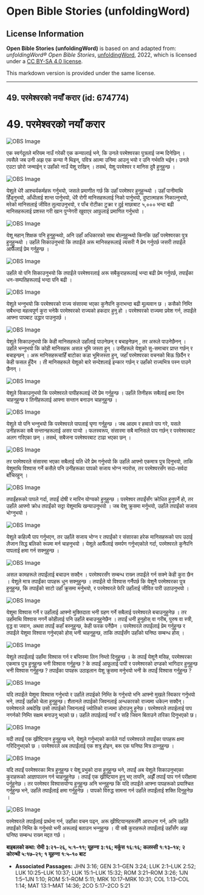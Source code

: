 # Open Bible Stories (unfoldingWord)

## License Information

**Open Bible Stories (unfoldingWord)** is based on and adapted from: _unfoldingWord® Open Bible Stories_, [unfoldingWord](https://unfoldingword.org/utw), 2022, which is licensed under a [CC BY-SA 4.0 license](https://creativecommons.org/licenses/by-sa/4.0/legalcode.en).

This markdown version is provided under the same license.



--------------------------------

## 49. परमेश्‍वरको नयाँ करार (id: 674774)

49\. परमेश्‍वरको नयाँ करार
==========================

![OBS Image](https://cdn.door43.org/obs/jpg/360px/obs-en-49-01.jpg)

एक स्वर्गदूतले मरियम नाउँ गरेकी एक कन्यालाई भने, कि उनले परमेश्‍वरका पुत्रलाई जन्म दिनेछिन् । त्यसैले जब उनी अझ एक कन्या नै थिइन्, पवित्र आत्‍मा उनिमा आउनु भयो र उनि गर्भवति भईन। उनले एउटा छोरो जन्माईन् र उहाँको नाउँ येशू राखिन् । तसर्थ, येशू परमेश्‍वर र मानिस दुवै हुनुहुन्छ ।

![OBS Image](https://cdn.door43.org/obs/jpg/360px/obs-en-49-02.jpg)

येशूले धेरै आश्‍चर्यकर्महरू गर्नुभयो, जसले प्रमाणीत गर्छ कि उहाँ परमेश्‍वर हुनुहुन्थ्यो । उहाँ पानीमाथि हिँड्नुभयो, आँधीलाई शान्त पार्नुभयो, धेरै रोगी मानिसहरूलाई निको पार्नुभयो, दुष्टात्माहरू निकाल्नुभयो, मरेको मानिसलाई जीवित तुल्याउनुभयो, र पाँच रोटीका टुक्रा र दुई माछाबाट ५,००० भन्दा बढी मानिसहरूलाई प्रशस्त गरी खान पुग्‍नेगरी खुवाएर आफुलाई प्रमाणित गर्नुभयो ।

![OBS Image](https://cdn.door43.org/obs/jpg/360px/obs-en-49-03.jpg)

येशू महान् शिक्षक पनि हुनुहुन्थ्यो, अनि उहाँ अधिकारको साथ बोल्नुहुन्थ्यो किनकि उहाँ परमेश्‍वरका पुत्र हुनुहुन्थ्यो । उहाँले सिकाउनुभयो कि तपाईंले अरू मानिसहरूलाई त्यसरी नै प्रेम गर्नुपर्छ जसरी तपाईंले आफैँलाई प्रेम गर्नुहुन्छ ।

![OBS Image](https://cdn.door43.org/obs/jpg/360px/obs-en-49-04.jpg)

उहाँले यो पनि सिकाउनुभयो कि तपाईंले परमेश्‍वरलाई अरू सबैकुराहरूलाई भन्दा बढी प्रेम गर्नुपर्छ, तपाईंका धन\-सम्पतिहरूलाई भन्दा पनि बढी ।

![OBS Image](https://cdn.door43.org/obs/jpg/360px/obs-en-49-05.jpg)

येशूले भन्‍नुभयो कि परमेश्‍वरको राज्य संसारमा भएका कुनैपनि कुराभन्दा बढी मूल्यवान छ । कसैको निम्ति सबैभन्दा महत्वपूर्ण कुरा भनेकै परमेश्‍वरको राज्यको हकदार हुनु हो । परमेश्‍वरको राज्यमा प्रवेश गर्न, तपाईंले आफ्ना पापबाट उद्धार पाउनुपर्छ ।

![OBS Image](https://cdn.door43.org/obs/jpg/360px/obs-en-49-06.jpg)

येशूले सिकाउनुभयो कि केही मानिसहरूले उहाँलाई पाउनेछन् र बचाइनेछन् , तर अरूले पाउनेछैनन् । उहाँले भन्‍नुभयो कि कोही मानिसहरू असल भूमि जस्ता हुन् । उनीहरूले येशूको सु\-समाचार प्राप्त गर्छन् र बचाइन्छन् । अरू मानिसहरूचाहिँ बाटोका कडा भूमिजस्ता हुन्, जहाँ परमेश्‍वरका वचनको बिऊ छिर्दैन र केही फसल हुँदैन । ती मानिसहरूले येशूको बारे सन्देशलाई इन्कार गर्छन् र उहाँको राज्यभित्र पस्‍न पाउने छैनन् ।

![OBS Image](https://cdn.door43.org/obs/jpg/360px/obs-en-49-07.jpg)

येशूले सिकाउनुभयो कि परमेश्‍वरले पापीहरूलाई धेरै प्रेम गर्नुहुन्छ । उहाँले तिनीहरू सबैलाई क्षमा दिन चाहनुहुन्छ र तिनीहरूलाई आफ्ना सन्तान बनाउन चाहनुहुन्छ ।

![OBS Image](https://cdn.door43.org/obs/jpg/360px/obs-en-49-08.jpg)

येशूले यो पनि भन्‍नुभयो कि परमेश्‍वरले पापलाई घृणा गर्नुहुन्छ । जब आदम र हव्वाले पाप गरे, यसले उनीहरूका सबै सन्तानहरूलाई असर पार्‍यो । फलस्वरूप, संसारमा सबै मानिसले पाप गर्छन् र परमेश्‍वरबाट अलग गरिएका छन् । तसर्थ, सबैजना परमेश्‍वरबाट टाढा भएका छन् ।

![OBS Image](https://cdn.door43.org/obs/jpg/360px/obs-en-49-09.jpg)

तर परमेश्‍वरले संसारमा भएका सबैलाई यति धेरै प्रेम गर्नुभयो कि उहाँले आफ्नो एकमात्र पुत्र दिनुभयो, ताकि येशूमाथि विश्‍वास गर्ने कसैले पनि उनीहरूका पापको सजाय भोग्‍न नपरोस, तर परमेश्‍वरसँग सदा\-सर्वदा बाँचिरहून् ।

![OBS Image](https://cdn.door43.org/obs/jpg/360px/obs-en-49-10.jpg)

तपाईंहरूको पापले गर्दा, तपाईं दोषी र मारिन योग्यको हुनुहुन्छ । परमेश्‍वर तपाईंसँग क्रोधित हुनुपर्ने हो, तर उहाँले आफ्नो क्रोध तपाईंको सट्टा येशूमाथि खन्याउनुभयो । जब येशू क्रुसमा मर्नुभयो, उहाँले तपाईंको सजाय भोग्‍नुभयो ।

![OBS Image](https://cdn.door43.org/obs/jpg/360px/obs-en-49-11.jpg)

येशूले कहिल्यै पाप गर्नुभएन, तर उहाँले सजाय भोग्‍न र तपाईंको र संसारका हरेक मानिसहरूको पाप उठाई लैजान सिद्ध बलिको रूपमा मर्न चाहनुभयो । येशूले आफैँलाई समर्पण गर्नुभएकोले गर्दा, परमेश्‍वरले कुनैपनि पापलाई क्षमा गर्न सक्नुहुन्छ ।

![OBS Image](https://cdn.door43.org/obs/jpg/360px/obs-en-49-12.jpg)

असल कामहरूले तपाईंलाई बचाउन सक्दैन । परमेश्‍वरसँग सम्बन्ध राख्‍न तपाईंले गर्न सक्ने केही कुरा छैन । येशूले मात्र तपाईंका पापहरू धुन सक्नुहुन्छ । तपाईंले यो विश्‍वास गर्नैपर्छ कि येशूनै परमेश्‍वरका पुत्र हुनुहुन्छ, कि तपाईंको साटो उहाँ क्रूसमा मर्नुभयो, र परमेश्‍वरले फेरि उहाँलाई जीवित पारी उठाउनुभयो ।

![OBS Image](https://cdn.door43.org/obs/jpg/360px/obs-en-49-13.jpg)

येशूमा विश्‍वास गर्ने र उहाँलाई आफ्नो मुक्तिदाता भनी ग्रहण गर्ने सबैलाई परमेश्‍वरले बचाउनुहुनेछ । तर उहाँमाथि विश्‍वास नगर्ने कोहीलाई पनि उहाँले बचाउनुहुनेछैन । तपाईं धनी हुनुहोस् वा गरीब, पुरुष वा स्त्री, वृद्ध वा जवान, अथवा तपाईं कहाँ बस्‍नुहुन्छ, केही फरक पर्नेछैन । परमेश्‍वरले तपाईंलाई प्रेम गर्नुहुन्छ र तपाईंले येशूमा विश्‍वास गर्नुभएको होस् भनी चाहनुहुन्छ, ताकि तपाईंसँग उहाँको घनिष्ठ सम्बन्ध होस् ।

![OBS Image](https://cdn.door43.org/obs/jpg/360px/obs-en-49-14.jpg)

येशूले तपाईंलाई उहाँमा विश्‍वास गर्न र बप्तिस्मा लिन निम्तो दिनुहुन्छ । के तपाईं येशूनै मसिह, परमेश्‍वरका एकमात्र पुत्र हुनुहुन्छ भनी विश्‍वास गर्नुहुन्छ ? के तपाईं आफूलाई पापी र परमेश्‍वरको दण्डको भागिदार हुनुहुन्छ भनी विश्‍वास गर्नुहुन्छ ? तपाईंका पापहरू उठाइलान येशू क्रूसमा मर्नुभयो भनी के तपाईं विश्‍वास गर्नुहुन्छ ?

![OBS Image](https://cdn.door43.org/obs/jpg/360px/obs-en-49-15.jpg)

यदि तपाईंले येशूमा विश्‍वास गर्नुभयो र उहाँले तपाईको निम्‍ति के गर्नुभयो भनि आफ्‍नो मुखले स्‍विकार गर्नुभयो भने, तपाईं उहाँको चेला हुनुहुन्छ। शैतानले तपाईको जिवनलाई अन्‍धकारको राज्‍यमा धकेल्‍न सक्‍दैन्। परमेश्‍वरले अबदेखि उसो तपाईको जिवनलाई ज्‍योतिको राज्‍यमा डोराउनु हुनेछ। परमेश्‍वरले तपाईलाई पाप नगर्नको निम्‍ति सक्षम बनाउनु भएको छ। उहाँले तपाईलाई नयाँ र सहि जिवन बिताउने तरिका दिनुभएको छ।

![OBS Image](https://cdn.door43.org/obs/jpg/360px/obs-en-49-16.jpg)

यदी तपाईं एक ख्रीष्टियान हुनुहुन्छ भने, येशूले गर्नुभएको कार्यले गर्दा परमेश्‍वरले तपाईंका पापहरू क्षमा गरिदिनुभएको छ । परमेश्‍वरले अब तपाईंलाई एक शत्रु होइन, बरू एक घनिष्ठ मित्र ठान्‍नुहुन्छ ।

![OBS Image](https://cdn.door43.org/obs/jpg/360px/obs-en-49-17.jpg)

यदि तपाईं परमेश्‍वरका मित्र हुनुहुन्छ र येशू प्रभुको दास हुनुहुन्छ भने, तपाईं अब येशूले सिकाउनुभएका कुराहरूको आज्ञापालन गर्न चाहनुहुनेछ । तपाईं एक ख्रीष्टियान हुनु भए तापनि, अझैँ तपाईं पाप गर्न परीक्षामा पर्नुहुनेछ । तर परमेश्‍वर विश्‍वासयोग्य हुनुहुन्छ अनि भन्‍नुहुन्छ कि यदि तपाईंले आफ्ना पापहरूको प्रयाश्‍चित गर्नुहुन्छ भने, उहाँले तपाईंलाई क्षमा गर्नुहुनेछ । पापको विरुद्ध सामना गर्न उहाँले तपाईंलाई शक्ति दिनुहुनेछ ।

![OBS Image](https://cdn.door43.org/obs/jpg/360px/obs-en-49-18.jpg)

परमेश्‍वरले तपाईंलाई प्रार्थना गर्न, उहाँका वचन पढ्न, अरू ख्रीष्टियानहरूसँगै आराधना गर्न, अनि उहाँले तपाईंको निम्ति के गर्नुभयो भनी अरूलाई बताउन भन्‍नुहुन्छ । यी सबै कुराहरूले तपाईंलाई उहाँसँग अझ घनिष्ठ सम्बन्ध राख्‍न मद्दत गर्छ ।

**बाइबलको कथा: रोमी ३:२१–२६, ५:१–११; यूहन्‍ना ३:१६; मर्कूस १६:१६; कलस्सी १:१३–१४; २ कोरन्थी ५:१७–२१; १ यूहन्‍ना १:५–१० बाट**

* **Associated Passages:** JHN 3:16; GEN 3:1–GEN 3:24; LUK 2:1–LUK 2:52; LUK 10:25–LUK 10:37; LUK 15:1–LUK 15:32; ROM 3:21–ROM 3:26; 1JN 1:5–1JN 1:10; ROM 5:1–ROM 5:11; MRK 10:17–MRK 10:31; COL 1:13–COL 1:14; MAT 13:1–MAT 14:36; 2CO 5:17–2CO 5:21

